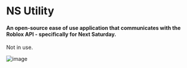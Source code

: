 # NS Utility
#### An open-source ease of use application that communicates with the Roblox API - specifically for Next Saturday.

Not in use.

![image](https://user-images.githubusercontent.com/78659866/158257236-bde26469-3b7f-41cd-bcaf-554f981a79a7.png)
